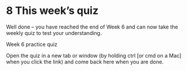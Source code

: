 # 8 This week’s quiz


Well done – you have reached the end of Week 6 and can now take the weekly quiz to test your understanding.

Week 6 practice quiz

Open the quiz in a new tab or window (by holding ctrl [or cmd on a Mac] when you click the link) and come back here when you are done.

